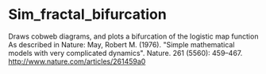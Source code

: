 # Sim_fractal_bifurcation

Draws cobweb diagrams, and plots a bifurcation of the logistic map function
As described in Nature: May, Robert M. (1976). "Simple mathematical models with very complicated dynamics". Nature. 261 (5560): 459–467.
http://www.nature.com/articles/261459a0
